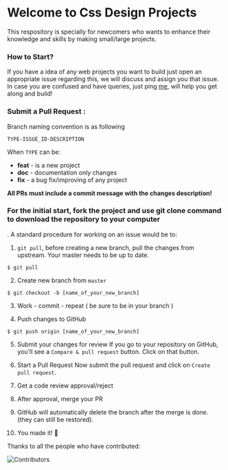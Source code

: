 # Welcome to Css Design Projects

This respository is specially for newcomers who wants to enhance their knowledge and skills by making small/large projects.


###  How to Start?  

If you have a idea of any web projects you want to build just open an appropriate issue regarding this, we will discuss and assign you that issue. In case you are confused and have queries, just ping [me](https://www.linkedin.com/in/sulagna-dutta-roy/), will help you get along and build!


###  Submit a Pull Request :

Branch naming convention is as following

`TYPE-ISSUE_ID-DESCRIPTION`

When `TYPE` can be:

- **feat** - is a new project
- **doc** - documentation only changes
- **fix** - a bug fix/improving of any project

**All PRs must include a commit message with the changes description!**

<b> <h3> For the initial start, fork the project and use git clone command to download the repository to your computer </b> </h3>. A standard procedure for working on an issue would be to:

1. `git pull`, before creating a new branch, pull the changes from upstream. Your master needs to be up to date.

```
$ git pull
```

2. Create new branch from `master`
```
$ git checkout -b [name_of_your_new_branch]
```

3. Work - commit - repeat ( be sure to be in your branch )


4. Push changes to GitHub

```
$ git push origin [name_of_your_new_branch]
```

5. Submit your changes for review
   If you go to your repository on GitHub, you'll see a `Compare & pull request` button. Click on that button.
   
6. Start a Pull Request
   Now submit the pull request and click on `Create pull request`.
   
7. Get a code review approval/reject

8. After approval, merge your PR 

9. GitHub will automatically delete the branch after the merge is done. (they can still be restored).

10. You made it! 🎊



Thanks to all the people who have contributed:

![Contributors](https://contributors-img.web.app/image?repo=sulagna-dutta-roy/Css-design-projects)
